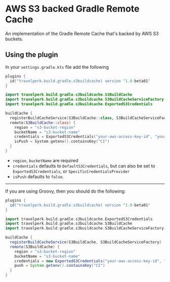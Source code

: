 # AWS S3 backed Gradle Remote Cache

An implementation of the Gradle Remote Cache that's backed by AWS S3 buckets.

## Using the plugin

In your `settings.gradle.kts` file add the following

```kotlin
plugins {
  id("travelperk.build.gradle.s3buildcache) version "1.0-beta01"
}

import travelperk.build.gradle.s3buildcache.S3BuildCache
import travelperk.build.gradle.s3buildcache.S3BuildCacheServiceFactory
import travelperk.build.gradle.s3buildcache.ExportedS3Credentials

buildCache {
  registerBuildCacheService(S3BuildCache::class, S3BuildCacheServiceFactory::class)
  remote(S3BuildCache::class) {
    region = "s3-bucket-region"
    bucketName = "s3-bucket-name"
    credentials = ExportedS3Credentials("your-aws-access-key-id", "your-aws-secret-key")
    isPush = System.getenv().containsKey("CI")
  }
}
```

- `region`, `bucketName` are required
- `credentials` defaults to `DefaultS3Credentials`, but can also be set to `ExportedS3Credentials`, or `SpecificCredentialsProvider`
- `isPush` defaults to `false`.

---

If you are using Groovy, then you should do the following:

```groovy
plugins {
  id("travelperk.build.gradle.s3buildcache) version "1.0-beta01"
}

import travelperk.build.gradle.s3buildcache.ExportedS3Credentials
import travelperk.build.gradle.s3buildcache.S3BuildCache
import travelperk.build.gradle.s3buildcache.S3BuildCacheServiceFactory

buildCache {
  registerBuildCacheService(S3BuildCache, S3BuildCacheServiceFactory)
  remote(S3BuildCache) {
    region = "s3-bucket-region"
    bucketName = "s3-bucket-name"
    credentials = new ExportedS3Credentials("your-aws-access-key-id", "your-aws-secret-key")
    push = System.getenv().containsKey("CI")
  }
}
```

